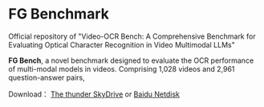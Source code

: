 # FG Benchmark

Official repository of "Video-OCR Bench: A Comprehensive Benchmark for Evaluating Optical Character Recognition in Video Multimodal LLMs"

**FG Bench**, a novel benchmark designed to evaluate the OCR performance of multi-modal models in videos. Comprising 1,028 videos and 2,961 question-answer pairs, 

Download： [The thunder SkyDrive](https://pan.xunlei.com/s/VODLlDIq_iJCO4ol84e2t3_3A1?pwd=zjnc#) or [Baidu Netdisk](https://pan.baidu.com/s/1g56idSRa0afZiNCkg7dB9A?pwd=pyu5)
